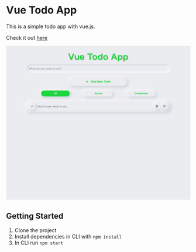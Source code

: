 # Vue Todo App

This is a simple todo app with vue.js.

Check it out [here](https://taku0823.github.io/vue-todo-app/)

![alt_text](screenshot.png)

## Getting Started

1. Clone the project
2. Install dependencies in CLI with `npm install`
3. In CLI run `npm start`
